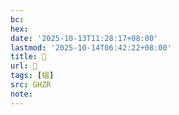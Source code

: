 ```yaml
---
bc:
hex:
date: '2025-10-13T11:28:17+08:00'
lastmod: '2025-10-14T06:42:22+08:00'
title: 󰜗
url: 󰜗
tags: [㛴]
src: GHZR
note:
---
```

